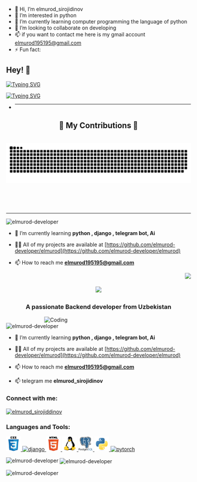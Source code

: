 - 👋 Hi, I’m elmurod_sirojidinov
- 👀 I’m interested in python
- 🌱 I’m currently learning computer programming the language of python 
- 💞️ I’m looking to collaborate on developing
- 📫 if you want to contact me here is my gmail account elmurod195195@gmail.com
- ⚡ Fun fact: 

<!---
nice6879/nice6879 is a ✨ special ✨ repository because its `README.md` (this file) appears on your GitHub profile.
You can click the Preview link to take a look at your changes.
--->


## Hey! 👋
[![Typing SVG](https://readme-typing-svg.demolab.com?font=Fira+Code&pause=1000&random=false&width=435&lines=Assalomu+alaykum!;My+name+is+Islombek+;Back-end+web+developer)](https://git.io/typing-svg)

[![Typing SVG](https://readme-typing-svg.demolab.com?font=Fira+Code&pause=1000&color=yellow&random=false&width=435&lines=MY+SKILLS+%3A+Python++Django++DRF+(API)++;SQL++Git++Github+Telegram+Bot)](https://git.io/typing-svg)
- <hr/>

<div align="center">
  <h2>🐍 My Contributions 🐍</h2>
  <br>
  <img alt="snake eating my contributions" src="https://raw.githubusercontent.com/salesp07/salesp07/output/github-contribution-grid-snake.svg" />
  
  <br/><br/><br/>
</div>

<hr/>

<p align="left"> <img src="https://komarev.com/ghpvc/?username=elmurod-developer&label=Profile%20views&color=0e75b6&style=flat" alt="elmurod-developer" /> </p>

- 🌱 I’m currently learning **python , django , telegram bot, Ai**

- 👨‍💻 All of my projects are available at [https://github.com/elmurod-developer/elmurod](https://github.com/elmurod-developer/elmurod)

- 📫 How to reach me **elmurod195195@gmail.com**

<img align="right" src="https://visitor-badge.laobi.icu/badge?page_id=salesp07.salesp07" />

<h1 align="center">
    <img src="https://readme-typing-svg.herokuapp.com/?font=Righteous&size=35&center=true&vCenter=true&width=500&height=70&duration=4000&lines=Hi+There!+👋;+I'm+elmurod+sirojiddinov+!;" />
</h1>
<h3 align="center">A passionate Backend developer from Uzbekistan</h3>
<img align="right" alt = "Coding" width="400" src="https://media3.giphy.com/media/v1.Y2lkPTc5MGI3NjExMnM1a3RqZTJ3bHhkYTk2eHV6dHhjNzJvMHQxYW4wam5wbTk4aHIwbCZlcD12MV9pbnRlcm5hbF9naWZfYnlfaWQmY3Q9Zw/QHE5gWI0QjqF2/giphy.gif"

<p align="left"> <img src="https://komarev.com/ghpvc/?username=elmurod-developer&label=Profile%20views&color=0e75b6&style=flat" alt="elmurod-developer" /> </p>

- 🌱 I’m currently learning **python , django , telegram bot, Ai**

- 👨‍💻 All of my projects are available at [https://github.com/elmurod-developer/elmurod](https://github.com/elmurod-developer/elmurod)

- 📫 How to reach me **elmurod195195@gmail.com**
- 📫 telegram me **elmurod_sirojidinov** 

<h3 align="left">Connect with me:</h3>
<p align="left">
<a href="https://instagram.com/elmurod_sirojiddinov" target="blank"><img align="center" src="https://raw.githubusercontent.com/rahuldkjain/github-profile-readme-generator/master/src/images/icons/Social/instagram.svg" alt="elmurod_sirojiddinov" height="30" width="40" /></a>
</p>

<h3 align="left">Languages and Tools:</h3>
<p align="left"> <a href="https://www.w3schools.com/css/" target="_blank" rel="noreferrer"> <img src="https://raw.githubusercontent.com/devicons/devicon/master/icons/css3/css3-original-wordmark.svg" alt="css3" width="40" height="40"/> </a> <a href="https://www.djangoproject.com/" target="_blank" rel="noreferrer"> <img src="https://cdn.worldvectorlogo.com/logos/django.svg" alt="django" width="40" height="40"/> </a> <a href="https://www.w3.org/html/" target="_blank" rel="noreferrer"> <img src="https://raw.githubusercontent.com/devicons/devicon/master/icons/html5/html5-original-wordmark.svg" alt="html5" width="40" height="40"/> </a> <a href="https://www.linux.org/" target="_blank" rel="noreferrer"> <img src="https://raw.githubusercontent.com/devicons/devicon/master/icons/linux/linux-original.svg" alt="linux" width="40" height="40"/> </a> <a href="https://www.postgresql.org" target="_blank" rel="noreferrer"> <img src="https://raw.githubusercontent.com/devicons/devicon/master/icons/postgresql/postgresql-original-wordmark.svg" alt="postgresql" width="40" height="40"/> </a> <a href="https://www.python.org" target="_blank" rel="noreferrer"> <img src="https://raw.githubusercontent.com/devicons/devicon/master/icons/python/python-original.svg" alt="python" width="40" height="40"/> </a> <a href="https://pytorch.org/" target="_blank" rel="noreferrer"> <img src="https://www.vectorlogo.zone/logos/pytorch/pytorch-icon.svg" alt="pytorch" width="40" height="40"/> </a> </p>

<p><img align="left" src="https://github-readme-stats.vercel.app/api/top-langs?username=elmurod-developer&show_icons=true&locale=en&layout=compact" alt="elmurod-developer" /></p>

<p>&nbsp;<img align="center" src="https://github-readme-stats.vercel.app/api?username=elmurod-developer&show_icons=true&locale=en" alt="elmurod-developer" /></p>

<p><img align="center" src="https://github-readme-streak-stats.herokuapp.com/?user=elmurod-developer&" alt="elmurod-developer" /></p>



